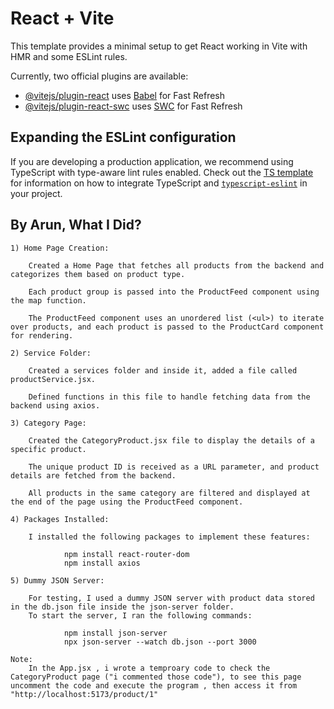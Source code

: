 # React + Vite

This template provides a minimal setup to get React working in Vite with HMR and some ESLint rules.

Currently, two official plugins are available:

- [@vitejs/plugin-react](https://github.com/vitejs/vite-plugin-react/blob/main/packages/plugin-react) uses [Babel](https://babeljs.io/) for Fast Refresh
- [@vitejs/plugin-react-swc](https://github.com/vitejs/vite-plugin-react/blob/main/packages/plugin-react-swc) uses [SWC](https://swc.rs/) for Fast Refresh

## Expanding the ESLint configuration

If you are developing a production application, we recommend using TypeScript with type-aware lint rules enabled. Check out the [TS template](https://github.com/vitejs/vite/tree/main/packages/create-vite/template-react-ts) for information on how to integrate TypeScript and [`typescript-eslint`](https://typescript-eslint.io) in your project.


## By Arun, What I Did?
    
    1) Home Page Creation:

        Created a Home Page that fetches all products from the backend and categorizes them based on product type.

        Each product group is passed into the ProductFeed component using the map function.

        The ProductFeed component uses an unordered list (<ul>) to iterate over products, and each product is passed to the ProductCard component for rendering.

    2) Service Folder:

        Created a services folder and inside it, added a file called productService.jsx.

        Defined functions in this file to handle fetching data from the backend using axios.

    3) Category Page:

        Created the CategoryProduct.jsx file to display the details of a specific product.

        The unique product ID is received as a URL parameter, and product details are fetched from the backend.

        All products in the same category are filtered and displayed at the end of the page using the ProductFeed component.

    4) Packages Installed:
        
        I installed the following packages to implement these features:
    
                npm install react-router-dom
                npm install axios
    
    5) Dummy JSON Server:
    
        For testing, I used a dummy JSON server with product data stored in the db.json file inside the json-server folder.
        To start the server, I ran the following commands:
    
                npm install json-server
                npx json-server --watch db.json --port 3000

    Note:
        In the App.jsx , i wrote a temproary code to check the CategoryProduct page ("i commented those code"), to see this page uncomment the code and execute the program , then access it from "http://localhost:5173/product/1"